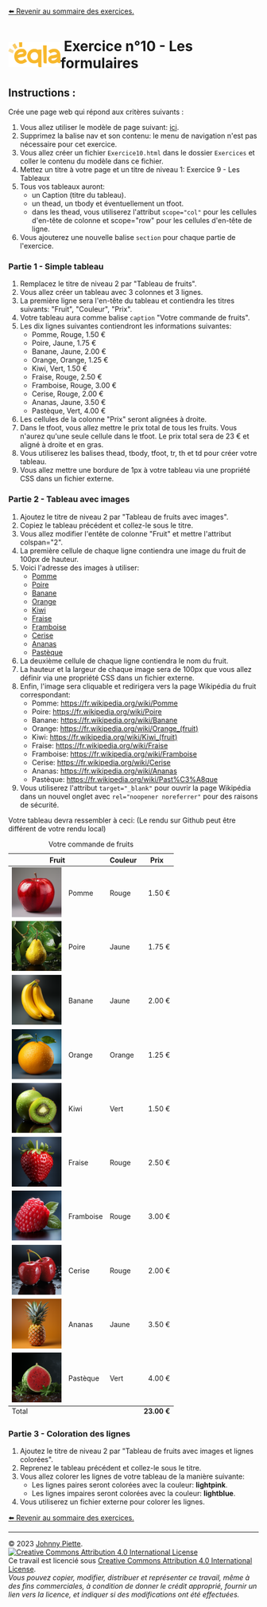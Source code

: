 
[:arrow_left: Revenir au sommaire des exercices.](/Exercices/README.md#exercices)
<h1 id="exercice10" style="display: flex; align-items: center; justify-content: center;">
    <img src="/Images/Eqla.png" style="height:50px" alt="Logo d'Eqla">
    &nbsp;Exercice n°10 - Les formulaires
</h1>

## Instructions :

Crée une page web qui répond aux critères suivants :

1. Vous allez utiliser le modèle de page suivant: [ici](https://raw.githubusercontent.com/ZamBoyle/Eqla_HTML/master/Exercices/template.html).
2. Supprimez la balise nav et son contenu: le menu de navigation n'est pas nécessaire pour cet exercice.
2. Vous allez créer un fichier `Exercice10.html` dans le dossier `Exercices` et coller le contenu du modèle dans ce fichier.
3. Mettez un titre à votre page et un titre de niveau 1: Exercice 9 - Les Tableaux
4. Tous vos tableaux auront:
    - un Caption (titre du tableau).
    - un thead, un tbody et éventuellement un tfoot.
    - dans les thead, vous utiliserez l'attribut `scope="col"` pour les cellules d'en-tête de colonne et scope="row" pour les cellules d'en-tête de ligne.
5. Vous ajouterez une nouvelle balise `section` pour chaque partie de l'exercice.

### Partie 1 - Simple tableau
1. Remplacez le titre de niveau 2 par "Tableau de fruits".
2. Vous allez créer un tableau avec 3 colonnes et 3 lignes.
3. La première ligne sera l'en-tête du tableau et contiendra les titres suivants: "Fruit", "Couleur", "Prix".
4. Votre tableau aura comme balise `caption` "Votre commande de fruits".
5. Les dix lignes suivantes contiendront les informations suivantes:
    * Pomme, Rouge, 1.50 €
    * Poire, Jaune, 1.75 €
    * Banane, Jaune, 2.00 €
    * Orange, Orange, 1.25 €
    * Kiwi, Vert, 1.50 €
    * Fraise, Rouge, 2.50 €
    * Framboise, Rouge, 3.00 €
    * Cerise, Rouge, 2.00 €
    * Ananas, Jaune, 3.50 €
    * Pastèque, Vert, 4.00 €
6. Les cellules de la colonne "Prix" seront alignées à droite.
7. Dans le tfoot, vous allez mettre le prix total de tous les fruits. Vous n'aurez qu'une seule cellule dans le tfoot. Le prix total sera de 23 € et aligné à droite et en gras.
8. Vous utiliserez les balises thead, tbody, tfoot, tr, th et td pour créer votre tableau.
9. Vous allez mettre une bordure de 1px à votre tableau via une propriété CSS dans un fichier externe.

### Partie 2 - Tableau avec images
1. Ajoutez le titre de niveau 2 par "Tableau de fruits avec images".
2. Copiez le tableau précédent et collez-le sous le titre.
3. Vous allez modifier l'entête de colonne "Fruit" et mettre l'attribut colspan="2".
4. La première cellule de chaque ligne contiendra une image du fruit de 100px de hauteur.
5. Voici l'adresse des images à utiliser:
    - [Pomme](https://raw.githubusercontent.com/ZamBoyle/Eqla_HTML/master/Exercices/Images/pomme.png)
    - [Poire](https://raw.githubusercontent.com/ZamBoyle/Eqla_HTML/master/Exercices/Images/poire.png)
    - [Banane](https://raw.githubusercontent.com/ZamBoyle/Eqla_HTML/master/Exercices/Images/banane.png)
    - [Orange](https://raw.githubusercontent.com/ZamBoyle/Eqla_HTML/master/Exercices/Images/orange.png)
    - [Kiwi](https://raw.githubusercontent.com/ZamBoyle/Eqla_HTML/master/Exercices/Images/kiwi.png)
    - [Fraise](https://raw.githubusercontent.com/ZamBoyle/Eqla_HTML/master/Exercices/Images/fraise.png)
    - [Framboise](https://raw.githubusercontent.com/ZamBoyle/Eqla_HTML/master/Exercices/Images/framboise.png)
    - [Cerise](https://raw.githubusercontent.com/ZamBoyle/Eqla_HTML/master/Exercices/Images/cerise.png)
    - [Ananas](https://raw.githubusercontent.com/ZamBoyle/Eqla_HTML/master/Exercices/Images/ananas.png)
    - [Pastèque](https://raw.githubusercontent.com/ZamBoyle/Eqla_HTML/master/Exercices/Images/pasteque.png)
6. La deuxième cellule de chaque ligne contiendra le nom du fruit.
7. La hauteur et la largeur de chaque image sera de 100px que vous allez définir via une propriété CSS dans un fichier externe.
8. Enfin, l'image sera cliquable et redirigera vers la page Wikipédia du fruit correspondant:
    * Pomme: https://fr.wikipedia.org/wiki/Pomme
    * Poire: https://fr.wikipedia.org/wiki/Poire
    * Banane: https://fr.wikipedia.org/wiki/Banane
    * Orange: https://fr.wikipedia.org/wiki/Orange_(fruit)
    * Kiwi: https://fr.wikipedia.org/wiki/Kiwi_(fruit)
    * Fraise: https://fr.wikipedia.org/wiki/Fraise
    * Framboise: https://fr.wikipedia.org/wiki/Framboise
    * Cerise: https://fr.wikipedia.org/wiki/Cerise
    * Ananas: https://fr.wikipedia.org/wiki/Ananas
    * Pastèque: https://fr.wikipedia.org/wiki/Past%C3%A8que
9. Vous utiliserez l'attribut `target="_blank"` pour ouvrir la page Wikipédia dans un nouvel onglet avec `rel="noopener noreferrer"` pour des raisons de sécurité.

Votre tableau devra ressembler à ceci: (Le rendu sur Github peut être différent de votre rendu local)
 <table>
    <caption>Votre commande de fruits</caption>
      <thead>
          <tr>
              <th scope="col" colspan="2">Fruit</th>
              <th scope="col">Couleur</th>
              <th scope="col">Prix</th>
          </tr>
      </thead>
      <tbody>
          <tr>
              <td><a href="https://fr.wikipedia.org/wiki/Pomme" target="_blank" rel="noopener noreferrer"><img src="Images/pomme.png" alt="Pomme" style="height:100px; width:100px;"></a></td>
              <td>Pomme</td>
              <td>Rouge</td>
              <td style="text-align: right;">1.50 €</td>
          </tr>
          <tr>
              <td><a href="https://fr.wikipedia.org/wiki/Poire" target="_blank" rel="noopener noreferrer"><img src="Images/poire.png" alt="Poire" style="height:100px; width:100px;"></a></td>
              <td>Poire</td>
              <td>Jaune</td>
              <td style="text-align: right;">1.75 €</td>
          </tr>
          <tr>
              <td><a href="https://fr.wikipedia.org/wiki/Banane" target="_blank" rel="noopener noreferrer"><img src="Images/banane.png" alt="Banane" style="height:100px; width:100px;"></a></td>
              <td>Banane</td>
              <td>Jaune</td>
              <td style="text-align: right;">2.00 €</td>
          </tr>
          <tr>
              <td><a href="https://fr.wikipedia.org/wiki/Orange_(fruit)" target="_blank" rel="noopener noreferrer"><img src="Images/orange.png" alt="Orange" style="height:100px; width:100px;"></a></td>
              <td>Orange</td>
              <td>Orange</td>
              <td style="text-align: right;">1.25 €</td>
          </tr>
          <tr>
              <td><a href="https://fr.wikipedia.org/wiki/Kiwi_(fruit)" target="_blank" rel="noopener noreferrer"><img src="Images/kiwi.png" alt="Kiwi" style="height:100px; width:100px;"></a></td>
              <td>Kiwi</td>
              <td>Vert</td>
              <td style="text-align: right;">1.50 €</td>
          </tr>
          <tr>
              <td><a href="https://fr.wikipedia.org/wiki/Fraise" target="_blank" rel="noopener noreferrer"><img src="Images/fraise.png" alt="Fraise" style="height:100px; width:100px;"></a></td>
              <td>Fraise</td>
              <td>Rouge</td>
              <td style="text-align: right;">2.50 €</td>
          </tr>
          <tr>
              <td><a href="https://fr.wikipedia.org/wiki/Framboise" target="_blank" rel="noopener noreferrer"><img src="Images/framboise.png" alt="Framboise" style="height:100px; width:100px;"></a></td>
              <td>Framboise</td>
              <td>Rouge</td>
              <td style="text-align: right;">3.00 €</td>
          </tr>
          <tr>
              <td><a href="https://fr.wikipedia.org/wiki/Cerise" target="_blank" rel="noopener noreferrer"><img src="Images/cerise.png" alt="Cerise" style="height:100px; width:100px;"></a></td>
              <td>Cerise</td>
              <td>Rouge</td>
              <td style="text-align: right;">2.00 €</td>
          </tr>
          <tr>
              <td><a href="https://fr.wikipedia.org/wiki/Ananas" target="_blank" rel="noopener noreferrer"><img src="Images/ananas.png" alt="Ananas" style="height:100px; width:100px;"></a></td>
              <td>Ananas</td>
              <td>Jaune</td>
              <td style="text-align: right;">3.50 €</td>
          </tr>
          <tr>
              <td><a href="https://fr.wikipedia.org/wiki/Past%C3%A8que" target="_blank" rel="noopener noreferrer"><img src="Images/pasteque.png" alt="Pastèque" style="height:100px; width:100px;"></a></td>
              <td>Pastèque</td>
              <td>Vert</td>
              <td style="text-align: right;">4.00 €</td>
          </tr>
      </tbody>
      <tfoot>
          <tr>
              <td colspan="3">Total</td>
              <td style="text-align: right; font-weight: bold;">23.00 €</td>
          </tr>
      </tfoot>
  </table>


### Partie 3 - Coloration des lignes
1. Ajoutez le titre de niveau 2 par "Tableau de fruits avec images et lignes colorées".
2. Reprenez le tableau précédent et collez-le sous le titre.
3. Vous allez colorer les lignes de votre tableau de la manière suivante:
    * Les lignes paires seront colorées avec la couleur: **lightpink**.
    * Les lignes impaires seront colorées avec la couleur: **lightblue**.
4. Vous utiliserez un fichier externe pour colorer les lignes.





<!-- ## Correction
 Comparez le rendu de votre page avec la page web suivante: [Correction Exercie9](http://zamboyle.github.io/htmlpreview/?https://github.com/ZamBoyle/Eqla_HTML/blob/master/Exercices/Corrections/pages/Exercice9.html). -->

[:arrow_left: Revenir au sommaire des exercices.](/Exercices/README.md#exercices)

---
&copy; 2023 [Johnny Piette](https://github.com/ZamBoyle).  
[![Creative Commons Attribution 4.0 International License](https://i.creativecommons.org/l/by/4.0/88x31.png)](https://creativecommons.org/licenses/by/4.0/)  
Ce travail est licencié sous [Creative Commons Attribution 4.0 International License](https://creativecommons.org/licenses/by/4.0/).   
_Vous pouvez copier, modifier, distribuer et représenter ce travail, même à des fins commerciales, à condition de donner le crédit approprié, fournir un lien vers la licence, et indiquer si des modifications ont été effectuées._
